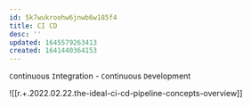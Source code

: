 ```yaml
---
id: 5k7wukroohw6jnwb6w185f4
title: CI CD
desc: ''
updated: 1645579263413
created: 1641440364153
---
```



`C`ontinuous `I`ntegration - `C`ontinuous `D`evelopment

![[r.+.2022.02.22.the-ideal-ci-cd-pipeline-concepts-overview]]
